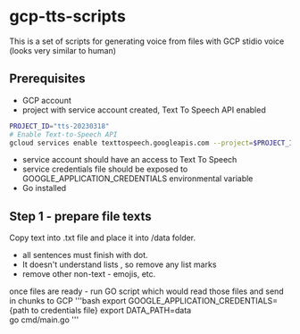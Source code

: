 # gcp-tts-scripts

This is a set of scripts for generating voice from files with GCP stidio voice (looks very similar to human)

## Prerequisites
* GCP account 
* project with service account created, Text To Speech API enabled
``` bash
PROJECT_ID="tts-20230318"
# Enable Text-to-Speech API
gcloud services enable texttospeech.googleapis.com --project=$PROJECT_ID --quiet

```

* service account should have an access to Text To Speech
* service credentials file should be exposed to GOOGLE_APPLICATION_CREDENTIALS environmental variable
* Go installed



## Step 1 - prepare file texts 

Copy text into .txt file and place it into /data folder.  
* all sentences must finish with dot. 
* It doesn't understand lists , so remove any list marks
* remove other non-text - emojis, etc.

once files are ready - 
run GO script which would read those files and send in chunks to GCP
'''bash
export GOOGLE_APPLICATION_CREDENTIALS={path to credentials file}
export DATA_PATH=data  
go cmd/main.go
'''
